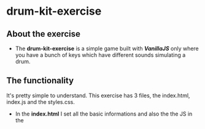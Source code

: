 # drum-kit-exercise

## About the exercise

- The **drum-kit-exercise** is a simple game built with **_VanillaJS_** only where you have a bunch of keys which have different sounds simulating a drum.

## The functionality

It's pretty simple to understand. 
This exercise has 3 files, the index.html, index.js and the styles.css.
- In the **index.html** I set all the basic informations and also the the JS in the <script> tag, over there you will see some function which controls when the sound will be played and when it will stop.
- In the **index.css** the only main important thing is the 'transition' in the 'key' class, which controls the transformation.

## Getting started

1. Installation

- Clone the repo

      git clone https://github.com/euguilhermegirardi/drum-kit-exercise.git
      
2. Open the file

- Open the html file.


## Contributing

1.  Fork the project
2.  Create your feature branch (`git checkout -b feature/AmazingFeature`)
3.  Commit your changes (`git commit -m 'Add some AmazingFeature'`)
4.  Push to the branch (`git push origin feature/AmazingFeature`)
5.  Open a pull request

## License

![MIT](https://img.shields.io/badge/License-MIT-blue.svg)
